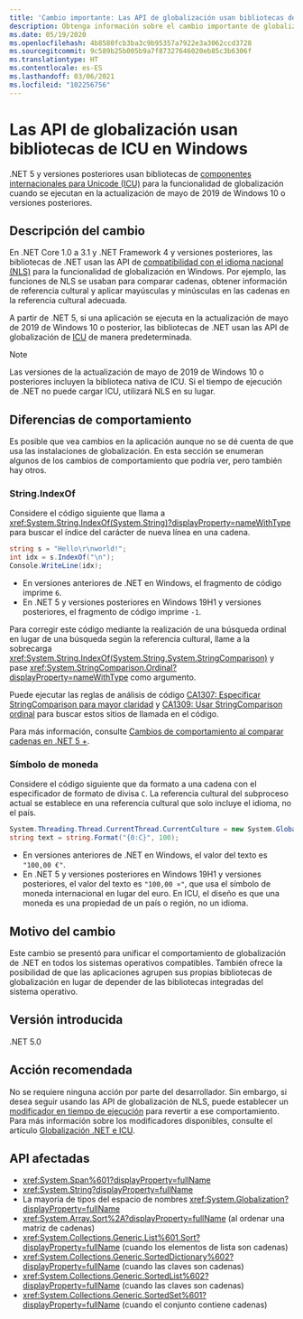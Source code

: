 ```yaml
---
title: 'Cambio importante: Las API de globalización usan bibliotecas de ICU en Windows'
description: Obtenga información sobre el cambio importante de globalización en .NET 5, donde se usan las bibliotecas de ICU para la funcionalidad de globalización en lugar de NLS.
ms.date: 05/19/2020
ms.openlocfilehash: 4b8580fcb3ba3c9b95357a7922e3a3062ccd3728
ms.sourcegitcommit: 9c589b25b005b9a7f87327646020eb85c3b6306f
ms.translationtype: HT
ms.contentlocale: es-ES
ms.lasthandoff: 03/06/2021
ms.locfileid: "102256756"
---
```

# <a name="globalization-apis-use-icu-libraries-on-windows"></a>Las API de globalización usan bibliotecas de ICU en Windows

.NET 5 y versiones posteriores usan bibliotecas de [componentes internacionales para Unicode (ICU)](http://site.icu-project.org/home) para la funcionalidad de globalización cuando se ejecutan en la actualización de mayo de 2019 de Windows 10 o versiones posteriores.

## <a name="change-description"></a>Descripción del cambio

En .NET Core 1.0 a 3.1 y .NET Framework 4 y versiones posteriores, las bibliotecas de .NET usan las API de [compatibilidad con el idioma nacional (NLS)](/windows/win32/intl/national-language-support) para la funcionalidad de globalización en Windows. Por ejemplo, las funciones de NLS se usaban para comparar cadenas, obtener información de referencia cultural y aplicar mayúsculas y minúsculas en las cadenas en la referencia cultural adecuada.

A partir de .NET 5, si una aplicación se ejecuta en la actualización de mayo de 2019 de Windows 10 o posterior, las bibliotecas de .NET usan las API de globalización de [ICU](http://site.icu-project.org/home) de manera predeterminada.

> [!NOTE]
> Las versiones de la actualización de mayo de 2019 de Windows 10 o posteriores incluyen la biblioteca nativa de ICU. Si el tiempo de ejecución de .NET no puede cargar ICU, utilizará NLS en su lugar.

## <a name="behavioral-differences"></a>Diferencias de comportamiento

Es posible que vea cambios en la aplicación aunque no se dé cuenta de que usa las instalaciones de globalización. En esta sección se enumeran algunos de los cambios de comportamiento que podría ver, pero también hay otros.

### <a name="stringindexof"></a>String.IndexOf

Considere el código siguiente que llama a <xref:System.String.IndexOf(System.String)?displayProperty=nameWithType> para buscar el índice del carácter de nueva línea en una cadena.

```csharp
string s = "Hello\r\nworld!";
int idx = s.IndexOf("\n");
Console.WriteLine(idx);
```

- En versiones anteriores de .NET en Windows, el fragmento de código imprime `6`.
- En .NET 5 y versiones posteriores en Windows 19H1 y versiones posteriores, el fragmento de código imprime `-1`.

Para corregir este código mediante la realización de una búsqueda ordinal en lugar de una búsqueda según la referencia cultural, llame a la sobrecarga <xref:System.String.IndexOf(System.String,System.StringComparison)> y pase <xref:System.StringComparison.Ordinal?displayProperty=nameWithType> como argumento.

Puede ejecutar las reglas de análisis de código [CA1307: Especificar StringComparison para mayor claridad](../../../../fundamentals/code-analysis/quality-rules/ca1307.md) y [CA1309: Usar StringComparison ordinal](../../../../fundamentals/code-analysis/quality-rules/ca1309.md) para buscar estos sitios de llamada en el código.

Para más información, consulte [Cambios de comportamiento al comparar cadenas en .NET 5 +](../../../../standard/base-types/string-comparison-net-5-plus.md).

### <a name="currency-symbol"></a>Símbolo de moneda

Considere el código siguiente que da formato a una cadena con el especificador de formato de divisa `C`. La referencia cultural del subproceso actual se establece en una referencia cultural que solo incluye el idioma, no el país.

```csharp
System.Threading.Thread.CurrentThread.CurrentCulture = new System.Globalization.CultureInfo("de");
string text = string.Format("{0:C}", 100);
```

- En versiones anteriores de .NET en Windows, el valor del texto es `"100,00 €"`.
- En .NET 5 y versiones posteriores en Windows 19H1 y versiones posteriores, el valor del texto es `"100,00 ¤"`, que usa el símbolo de moneda internacional en lugar del euro. En ICU, el diseño es que una moneda es una propiedad de un país o región, no un idioma.

## <a name="reason-for-change"></a>Motivo del cambio

Este cambio se presentó para unificar el comportamiento de globalización de .NET en todos los sistemas operativos compatibles. También ofrece la posibilidad de que las aplicaciones agrupen sus propias bibliotecas de globalización en lugar de depender de las bibliotecas integradas del sistema operativo.

## <a name="version-introduced"></a>Versión introducida

.NET 5.0

## <a name="recommended-action"></a>Acción recomendada

No se requiere ninguna acción por parte del desarrollador. Sin embargo, si desea seguir usando las API de globalización de NLS, puede establecer un [modificador en tiempo de ejecución](../../../run-time-config/globalization.md#nls) para revertir a ese comportamiento. Para más información sobre los modificadores disponibles, consulte el artículo [Globalización .NET e ICU](../../../../standard/globalization-localization/globalization-icu.md).

## <a name="affected-apis"></a>API afectadas

- <xref:System.Span%601?displayProperty=fullName>
- <xref:System.String?displayProperty=fullName>
- La mayoría de tipos del espacio de nombres <xref:System.Globalization?displayProperty=fullName>
- <xref:System.Array.Sort%2A?displayProperty=fullName> (al ordenar una matriz de cadenas)
- <xref:System.Collections.Generic.List%601.Sort?displayProperty=fullName> (cuando los elementos de lista son cadenas)
- <xref:System.Collections.Generic.SortedDictionary%602?displayProperty=fullName> (cuando las claves son cadenas)
- <xref:System.Collections.Generic.SortedList%602?displayProperty=fullName> (cuando las claves son cadenas)
- <xref:System.Collections.Generic.SortedSet%601?displayProperty=fullName> (cuando el conjunto contiene cadenas)

<!--

### Affected APIs

- ``T:System.Span`1``
- `T:System.String`
- `N:System.Globalization`
- `Overload:System.Array.Sort`
- ``M:System.Collections.Generic.List`1.Sort``
- ``T:System.Collections.Generic.SortedDictionary`2``
- ``T:System.Collections.Generic.SortedList`2``
- ``T:System.Collections.Generic.SortedSet`1``

### Category

- Core .NET libraries
- Globalization

-->
